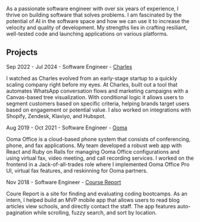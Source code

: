 As a passionate software engineer with over six years of experience, I thrive on building software that solves problems. I am fascinated by the potential of AI in the software space and how we can use it to increase the velocity and quality of development. My strengths lies in crafting resiliant, well-tested code and launching applications on various platforms.

## Projects

Sep 2022 - Jul 2024 - Software Engineer - [Charles](https://www.hello-charles.com)

I watched as Charles evolved from an early-stage startup to a quickly scaling company right before my eyes. At Charles, built out a tool that automates WhatsApp conversation flows and marketing campaigns with a Canvas-based tree visualization. With conditional logic it allows users to segment customers based on specific criteria, helping brands target users based on engagement or potential value. I also worked on integrations with Shopify, Zendesk, Klaviyo, and Hubspot.

Aug 2019 - Oct 2021 - Software Engineer - [Ooma](https://www.ooma.com/office/pro/)

Ooma Office is a cloud-based phone system that consists of conferencing, phone, and fax applications. My team developed a robust web app with React and Ruby on Rails for managing Ooma Office configurations and using virtual fax, video meeting, and call recording services. I worked on the frontend in a Jack-of-all-trades role where I implemented Ooma Office Pro UI, virtual fax features, and reskinning for Ooma partners.


Nov 2018 - Software Engineer - [Course Report](https://www.coursereport.com/)

Coure Report is a site for finding and evaluating coding bootcamps. As an intern, I helped build an MVP mobile app that allows users to read blog articles view schools, and directly contact the staff. The app features auto-pagination while scrolling, fuzzy search, and sort by location.
